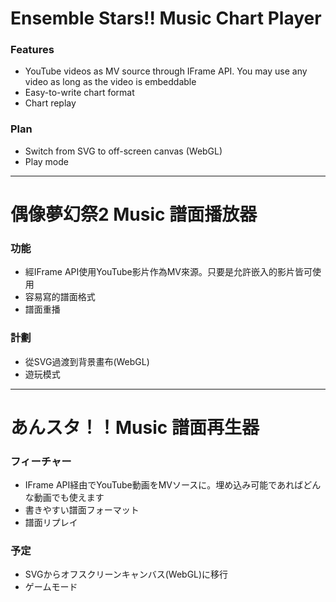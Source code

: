 # Ensemble Stars!! Music Chart Player

### Features

+ YouTube videos as MV source through IFrame API. You may use any video as long as the video is embeddable
+ Easy-to-write chart format
+ Chart replay

### Plan

+ Switch from SVG to off-screen canvas (WebGL)
+ Play mode

----

# 偶像夢幻祭2 Music 譜面播放器

### 功能

+ 經IFrame API使用YouTube影片作為MV來源。只要是允許嵌入的影片皆可使用
+ 容易寫的譜面格式
+ 譜面重播

### 計劃

+ 從SVG過渡到背景畫布(WebGL)
+ 遊玩模式

----

# あんスタ！！Music 譜面再生器

### フィーチャー
+ IFrame API経由でYouTube動画をMVソースに。埋め込み可能であればどんな動画でも使えます
+ 書きやすい譜面フォーマット
+ 譜面リプレイ

### 予定
+ SVGからオフスクリーンキャンバス(WebGL)に移行
+ ゲームモード
